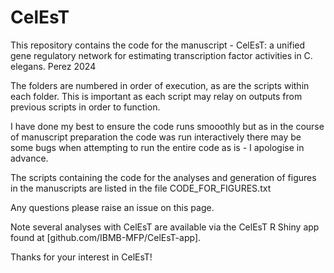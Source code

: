 # CelEsT
This repository contains the code for the manuscript - CelEsT: a unified gene regulatory network for estimating transcription factor activities in C. elegans. Perez 2024

The folders are numbered in order of execution, as are the scripts within each folder. This is important as each script may relay on outputs from previous scripts in order to function.

I have done my best to ensure the code runs smooothly but as in the course of manuscript preparation the code was run interactively there may be some bugs when attempting to run the entire code as is - I apologise in advance.

The scripts containing the code for the analyses and generation of figures in the manuscripts are listed in the file CODE_FOR_FIGURES.txt

Any questions please raise an issue on this page.

Note several analyses with CelEsT are available via the CelEsT R Shiny app found at [github.com/IBMB-MFP/CelEsT-app].

Thanks for your interest in CelEsT!
